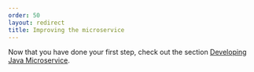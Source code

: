 ```yaml
---
order: 50
layout: redirect
title: Improving the microservice
---
```


Now that you have done your first step, check out the section [Developing Java Microservice](/guides/java/developing-microservice).
